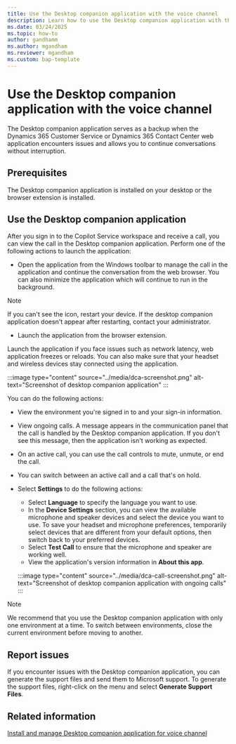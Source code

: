 ```yaml
---
title: Use the Desktop companion application with the voice channel 
description: Learn how to use the Desktop companion application with the voice channel.
ms.date: 03/24/2025
ms.topic: how-to
author: gandhamm
ms.author: mgandham
ms.reviewer: mgandham
ms.custom: bap-template
---
```


# Use the Desktop companion application with the voice channel 



The Desktop companion application serves as a backup when the Dynamics 365 Customer Service or Dynamics 365 Contact Center web application encounters issues and allows you to continue conversations without interruption.


## Prerequisites

The Desktop companion application is installed on your desktop or the browser extension is installed.

## Use the Desktop companion application

After you sign in to the Copilot Service workspace and receive a call, you can view the call in the Desktop companion application. Perform one of the following actions to launch the application:

- Open the application from the Windows toolbar to manage the call in the application and continue the conversation from the web browser. You can also minimize the application which will continue to run in the background.
 
 > [!NOTE]
 > If you can't see the icon, restart your device. If the desktop companion application doesn't appear after restarting, contact your administrator.
 
- Launch the application from the browser extension. 

Launch the application if you face issues such as network latency, web application freezes or reloads. You can also make sure that your headset and wireless devices stay connected using the application.

:::image type="content" source="../media/dca-screenshot.png" alt-text="Screenshot of desktop companion application" :::


You can do the following actions:

- View the environment you're signed in to and your sign-in information.
- View ongoing calls. A message appears in the communication panel that the call is handled by the Desktop companion application.  If you don't see this message, then the application isn't working as expected.
- On an active call, you can use the call controls to mute, unmute, or end the call. 
- You can switch between an active call and a call that's on hold.
- Select **Settings** to do the following actions:
   - Select **Language** to specify the language you want to use.
   - In the **Device Settings** section, you can view the available microphone and speaker devices and select the device you want to use. To save your headset and microphone preferences, temporarily select devices that are different from your default options, then switch back to your preferred devices.
   - Select **Test Call** to ensure that the microphone and speaker are working well.
   - View the application's version information in **About this app**.

   :::image type="content" source="../media/dca-call-screenshot.png" alt-text="Screenshot of desktop companion application with ongoing calls" :::

> [!NOTE]
> We recommend that you use the Desktop companion application with only one environment at a time. To switch between environments, close the current environment before moving to another.

## Report issues

If you encounter issues with the Desktop companion application, you can generate the support files and send them to Microsoft support. To generate the support files, right-click on the menu and select **Generate Support Files**.

## Related information

[Install and manage Desktop companion application for voice channel](../administer/install-manage-desktop-app.md)